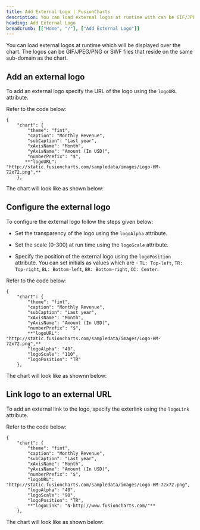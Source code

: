 ```yaml
---
title: Add External Logo | FusionCharts
description: You can load external logos at runtime with can be GIF/JPEG/PNG or SWF files. This section talks about configuring and linking the logo to an external URL
heading: Add External Logo
breadcrumb: [["Home", "/"], ["Add External Logo"]]
---
```


You can load external logos at runtime which will be displayed over the chart. The logos can be GIF/JPEG/PNG or SWF files that reside on the same sub-domain as the chart.

## Add an external logo

To add an external logo specify the URL of the logo using the `logoURL` attribute. 

Refer to the code below:

```
{
    "chart": {
        "theme": "fint",
        "caption": "Monthly Revenue",
        "subCaption": "Last year",
        "xAxisName": "Month",
        "yAxisName": "Amount (In USD)",
        "numberPrefix": "$",
       **"logoURL": "http://static.fusioncharts.com/sampledata/images/Logo-HM-72x72.png",**
    },

 ```

The chart will look like as shown below:

<chart>

## Configure the external logo

To configure the external logo follow the steps given below:

* Set the transparency of the logo using the `logoAlpha` attribute. 

* Set the scale (0-300) at run time using the `logoScale` attribute.

*  Specify the position of the external logo using the `logoPosition` attribute. You can set initials as values which are - `TL: Top-left`, `TR: Top-right`, `BL: Bottom-left`, `BR: Bottom-right`, `CC: Center`.

Refer to the code below:

```
{
    "chart": {
        "theme": "fint",
        "caption": "Monthly Revenue",
        "subCaption": "Last year",
        "xAxisName": "Month",
        "yAxisName": "Amount (In USD)",
        "numberPrefix": "$",
        **"logoURL": "http://static.fusioncharts.com/sampledata/images/Logo-HM-72x72.png",**
        "logoAlpha": "40",
        "logoScale": "110",
        "logoPosition": "TR"
    },

 ```

The chart will look like as shownn below:

<chart>

## Link logo to an external URL

To add an external link to the logo, specify the exterlink using the `logoLink` attribute. 

Refer to the code below:

```
{
    "chart": {
        "theme": "fint",
        "caption": "Monthly Revenue",
        "subCaption": "Last year",
        "xAxisName": "Month",
        "yAxisName": "Amount (In USD)",
        "numberPrefix": "$",
        "logoURL": "http://static.fusioncharts.com/sampledata/images/Logo-HM-72x72.png",
        "logoAlpha": "40",
        "logoScale": "90",
        "logoPosition": "TR",
        **"logoLink": "N-http://www.fusioncharts.com/"**
    },

 ```

The chart will look like as shown below:

<chart>


